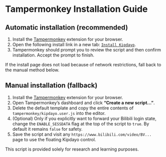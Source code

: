 # Tampermonkey Installation Guide

## Automatic installation (recommended)
1. Install the [Tampermonkey](https://www.tampermonkey.net/) extension for your browser.
2. Open the following install link in a new tab: [`Install Kipdayo`](https://raw.githubusercontent.com/kipdayo/kipdayo/main/tampermonkey/kipdayo.user.js).
3. Tampermonkey should prompt you to review the script and then confirm installation. Accept the prompt to finish.

If the install page does not load because of network restrictions, fall back to the manual method below.

## Manual installation (fallback)
1. Install the [Tampermonkey](https://www.tampermonkey.net/) extension for your browser.
2. Open Tampermonkey’s dashboard and click **“Create a new script…”**.
3. Delete the default template and copy the entire contents of `tampermonkey/kipdayo.user.js` into the editor.
4. (Optional) Only if you explicitly want to forward your Bilibili login state, change the `ENABLE_SESSDATA` flag at the top of the script to `true`. By default it remains `false` for safety.
5. Save the script and visit any `https://www.bilibili.com/video/BV...` page to use the floating Kipdayo control.

This script is provided solely for research and learning purposes.
